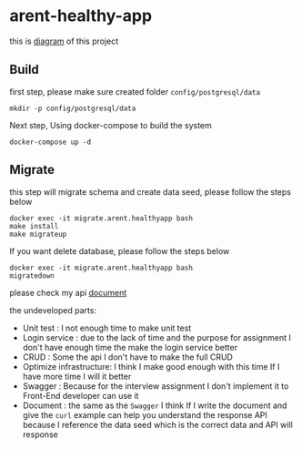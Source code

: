 # arent-healthy-app

this is [diagram](https://dbdiagram.io/d/640414bf296d97641d8576f1) of this project

## Build 

first step, please make sure created folder `config/postgresql/data`

```
mkdir -p config/postgresql/data
```
Next step, Using docker-compose to build the system
```
docker-compose up -d
```
## Migrate

this step will migrate schema and create data seed, please follow the steps below

```
docker exec -it migrate.arent.healthyapp bash
make install
make migrateup
```

If you want delete database, please follow the steps below 

```
docker exec -it migrate.arent.healthyapp bash
migratedown
```

please check my api [document](./doc/document.md)

the undeveloped parts:

- Unit test : I not enough time to make unit test
- Login service : due to the lack of time and the purpose for assignment I don't have enough time the make the login service better
- CRUD : Some the api I don't have to make the full CRUD
- Optimize infrastructure: I think I make good enough with this time If I have more time I will it better
- Swagger : Because for the interview assignment I don't implement it to Front-End developer can use it 
- Document : the same as the `Swagger` I think If I write the document and give the `curl` example can help you understand the response API because I reference the data seed which is the correct data and API will response
